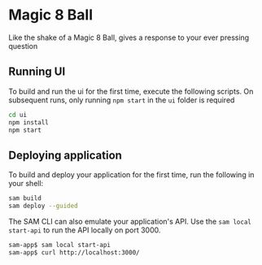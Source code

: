 # Magic 8 Ball

Like the shake of a Magic 8 Ball, gives a response to your ever pressing question

## Running UI

To build and run the ui for the first time, execute the following scripts. On subsequent runs, only running `npm start` in the `ui` folder is required

```bash
cd ui
npm install
npm start
```

## Deploying application

To build and deploy your application for the first time, run the following in your shell:

```bash
sam build
sam deploy --guided
```

The SAM CLI can also emulate your application's API. Use the `sam local start-api` to run the API locally on port 3000.

```bash
sam-app$ sam local start-api
sam-app$ curl http://localhost:3000/
```
